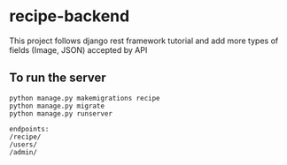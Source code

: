 # recipe-backend

This project follows django rest framework tutorial and add more types of fields (Image, JSON) accepted by API

## To run the server
```
python manage.py makemigrations recipe
python manage.py migrate
python manage.py runserver
```

```
endpoints:
/recipe/
/users/
/admin/
```
